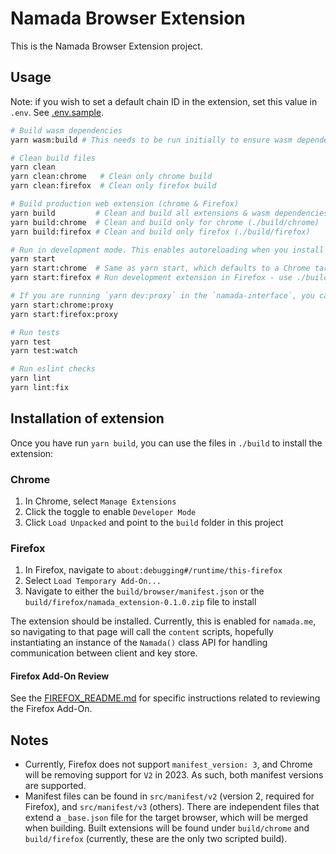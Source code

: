 # Namada Browser Extension

This is the Namada Browser Extension project.

## Usage

Note: if you wish to set a default chain ID in the extension, set this value in `.env`. See [.env.sample](./.env.sample).

```bash
# Build wasm dependencies
yarn wasm:build # This needs to be run initially to ensure wasm dependencies are available

# Clean build files
yarn clean
yarn clean:chrome   # Clean only chrome build
yarn clean:firefox  # Clean only firefox build

# Build production web extension (chrome & Firefox)
yarn build         # Clean and build all extensions & wasm dependencies
yarn build:chrome  # Clean and build only for chrome (./build/chrome)
yarn build:firefox # Clean and build only firefox (./build/firefox)

# Run in development mode. This enables autoreloading when you install the extension at ./build/chrome
yarn start
yarn start:chrome  # Same as yarn start, which defaults to a Chrome target
yarn start:firefox # Run development extension in Firefox - use ./build/firefox

# If you are running `yarn dev:proxy` in the `namada-interface`, you can make use of that proxy by using:
yarn start:chrome:proxy
yarn start:firefox:proxy

# Run tests
yarn test
yarn test:watch

# Run eslint checks
yarn lint
yarn lint:fix
```

## Installation of extension

Once you have run `yarn build`, you can use the files in `./build` to install the extension:

### Chrome

1. In Chrome, select `Manage Extensions`
2. Click the toggle to enable `Developer Mode`
3. Click `Load Unpacked` and point to the `build` folder in this project

### Firefox

1. In Firefox, navigate to `about:debugging#/runtime/this-firefox`
2. Select `Load Temporary Add-On...`
3. Navigate to either the `build/browser/manifest.json` or the `build/firefox/namada_extension-0.1.0.zip` file to install

The extension should be installed. Currently, this is enabled for `namada.me`, so navigating to that page will call the `content` scripts,
hopefully instantiating an instance of the `Namada()` class API for handling communication between client and key store.

#### Firefox Add-On Review

See the [FIREFOX_README.md](./FIREFOX_README.md) for specific instructions related to reviewing the Firefox Add-On.

## Notes

- Currently, Firefox does not support `manifest_version: 3`, and Chrome will be removing support for `V2` in 2023. As such, both manifest versions are supported.
- Manifest files can be found in `src/manifest/v2` (version 2, required for Firefox), and `src/manifest/v3` (others). There are independent files that
  extend a `_base.json` file for the target browser, which will be merged when building. Built extensions will be found under `build/chrome` and `build/firefox` (currently, these are the only two scripted build).
